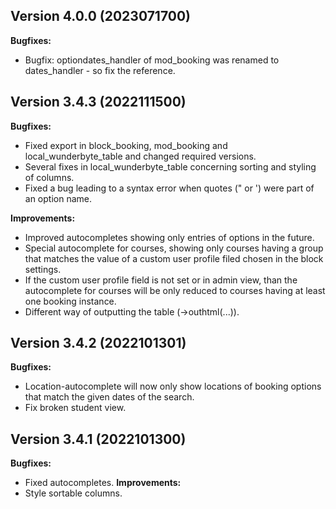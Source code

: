 ## Version 4.0.0 (2023071700)
**Bugfixes:**
* Bugfix: optiondates_handler of mod_booking was renamed to dates_handler - so fix the reference.

## Version 3.4.3 (2022111500)
**Bugfixes:**
* Fixed export in block_booking, mod_booking and local_wunderbyte_table and changed required versions.
* Several fixes in local_wunderbyte_table concerning sorting and styling of columns.
* Fixed a bug leading to a syntax error when quotes (" or ') were part of an option name.

**Improvements:**
* Improved autocompletes showing only entries of options in the future.
* Special autocomplete for courses, showing only courses having a group that matches the value
  of a custom user profile filed chosen in the block settings.
* If the custom user profile field is not set or in admin view, than the autocomplete for courses
  will be only reduced to courses having at least one booking instance.
* Different way of outputting the table (->outhtml(...)).

## Version 3.4.2 (2022101301)
**Bugfixes:**
* Location-autocomplete will now only show locations of booking options that match the given dates of the search.
* Fix broken student view.

## Version 3.4.1 (2022101300)
**Bugfixes:**
* Fixed autocompletes.
**Improvements:**
* Style sortable columns.